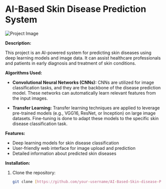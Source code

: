 # AI-Based Skin Disease Prediction System

![Project Image](project_image.png)

**Description:**

This project is an AI-powered system for predicting skin diseases using deep learning models and image data. It can assist healthcare professionals and patients in early diagnosis and treatment of skin conditions.

**Algorithms Used:**

- **Convolutional Neural Networks (CNNs):** CNNs are utilized for image classification tasks, and they are the backbone of the disease prediction model. These networks can automatically learn relevant features from the input images.

- **Transfer Learning:** Transfer learning techniques are applied to leverage pre-trained models (e.g., VGG16, ResNet, or Inception) on large image datasets. Fine-tuning is done to adapt these models to the specific skin disease classification task.

**Features:**

- Deep learning models for skin disease classification
- User-friendly web interface for image upload and prediction
- Detailed information about predicted skin diseases

**Installation:**

1. Clone the repository:
   ```sh
   git clone [https://github.com/your-username/AI-Based-Skin-disease-Prediction-System.git](https://github.com/Rahulkannan0784/AI-Based-Skin-disease-Prediction-System.git)https://github.com/Rahulkannan0784/AI-Based-Skin-disease-Prediction-System.git
